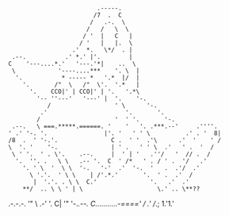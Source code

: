                              .-----.
                            /7  .  C
                           /   .-.  \
                          /   /   \  \
                         / '  |   C   |
                        / '   |   |.  \
                      .'  *.   \*/  . |
     .--.           .' *.' |'.        |
    C    '---....*.'   '---.'*|    ..  \
     \            '----....***    '. \  |
      '.           * ----- *   '.*  |/  |
        '.       /"  \   /"  \'.  '.*   |
          '.    CCO|' | CCO|' | '.   '.*\
            '-- ''---'   '---' |  '.    '-.
               /                  ' \      '-.
             .'                      '.       '.
            /                     '  ' '.       '-.
     .--.   \ ===.*****.======. '    '   '. .***.--'     .''''.
    ' .' '-. '.                |'. '   ' ' \          .' . '  8|
    /8  .  ' '-.'.               C .  ' '  .'\      .'  '    ' /
    \  '. '    '-.               | ' .   ' ' \  .'   ' .  '  /
     \ ' '.  ' . \'.    .--.     |  ' | '   .''/   '  // .  /
      '.  ''. .   \ \   .-- '.  C  ' /*   ' . / ' .  '/   .'
        '. ' \  '  \ \  '-.   '-'  .'  '-.  '   .  .'/  .'
          \ '.'.  ' \ \    | /'.*.'       '.  ' .  .'  /
           |  '.'. . \ \  C.'               '.   .'  .'
        **/  .. \ \ ' | \                     \.' .. \**??
 .-.-.-.     '"   \ .-'   '.                   C|  '"     '-.*.--.
C...........-====' / .' /*.;
                1.'1.'